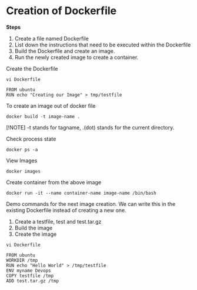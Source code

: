 # Creation of Dockerfile

**Steps**
1. Create a file named Dockerfile
2. List down the instructions that need to be executed within the Dockerfile
3. Build the Dockerfile and create an image.
4. Run the newly created image to create a container.

Create the Dockerfile
```
vi Dockerfile
```
```
FROM ubuntu
RUN echo "Creating our Image" > tmp/testfile
```
To create an image out of docker file
```
docker build -t image-name .
```
[!NOTE]
-t stands for tagname, .(dot) stands for the current directory.

Check process state
```
docker ps -a
```
View Images
```
docker images
```
Create container from the above image
```
docker run -it --name container-name image-name /bin/bash
```
Demo commands for the next image creation. We can write this in the existing Dockerfile instead of creating a new one.

1. Create a testfile, test and test.tar.gz
2. Build the image
3. Create the image
```
vi Dockerfile
```
```
FROM ubuntu
WORKDIR /tmp
RUN echo "Hello World" > /tmp/testfile
ENV myname Devops
COPY testfile /tmp
ADD test.tar.gz /tmp
```
